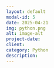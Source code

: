 ```yaml
---
layout: default
modal-id: 5
date: 2025-04-21
img: python.png
alt: image-alt
project-date: 
client: 
category: Python
description: 
---
```

